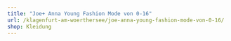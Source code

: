 ```yaml
---
title: "Joe+ Anna Young Fashion Mode von 0-16"
url: /klagenfurt-am-woerthersee/joe-anna-young-fashion-mode-von-0-16/
shop: Kleidung
---
```

